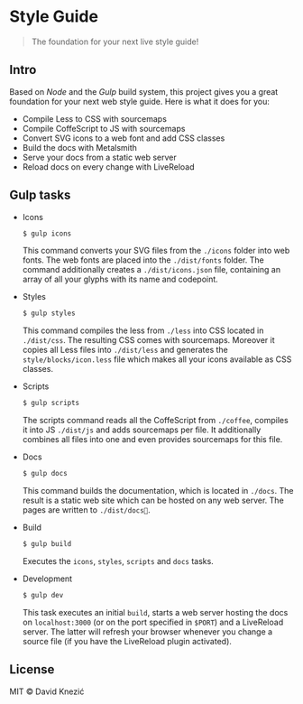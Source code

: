 # Style Guide

> The foundation for your next live style guide!

## Intro

Based on *Node* and the *Gulp* build system,
this project gives you a great foundation
for your next web style guide. Here is what it does for you:

* Compile Less to CSS with sourcemaps
* Compile CoffeScript to JS with sourcemaps
* Convert SVG icons to a web font and add CSS classes
* Build the docs with Metalsmith
* Serve your docs from a static web server
* Reload docs on every change with LiveReload

## Gulp tasks

- Icons

  ```sh
  $ gulp icons
  ```

  This command converts your SVG files from the `./icons` folder
  into web fonts. The web fonts are placed into the `./dist/fonts`
  folder. The command additionally creates a `./dist/icons.json`
  file, containing an array of all your glyphs with its name
  and codepoint.

- Styles

  ```sh
  $ gulp styles
  ```

  This command compiles the less from `./less` into CSS
  located in `./dist/css`. The resulting CSS comes with
  sourcemaps. Moreover it copies all Less files into
  `./dist/less` and generates the `style/blocks/icon.less`
  file which makes all your icons available as CSS classes.

- Scripts

  ```sh
  $ gulp scripts
  ```

  The scripts command reads all the CoffeScript from `./coffee`,
  compiles it into JS `./dist/js` and adds sourcemaps per file.
  It additionally combines all files into one and even provides
  sourcemaps for this file.

- Docs

  ```sh
  $ gulp docs
  ```

  This command builds the documentation, which is located in
  `./docs`. The result is a static web site which can be hosted
  on any web server. The pages are written to `./dist/docs`.

- Build

  ```sh
  $ gulp build
  ```

  Executes the `icons`, `styles`, `scripts` and `docs` tasks.

- Development

  ```sh
  $ gulp dev
  ```

  This task executes an initial `build`, starts a web server
  hosting the docs on `localhost:3000` (or on the port
  specified in `$PORT`) and a LiveReload server.
  The latter will refresh your browser whenever you change a
  source file (if you have the LiveReload plugin activated).

## License

MIT © David Knezić

